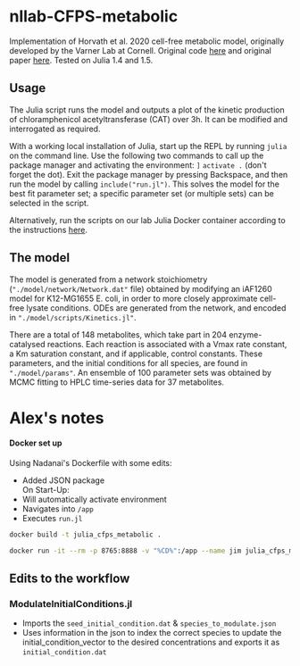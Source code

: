 # nllab-CFPS-metabolic
Implementation of Horvath et al. 2020 cell-free metabolic model, originally developed by the Varner Lab at Cornell. Original code [here](https://github.com/varnerlab/Kinetic-CFPS-Model-Publication-Code) and original paper [here](https://www.sciencedirect.com/science/article/pii/S2214030118300452). Tested on Julia 1.4 and 1.5.

## Usage
The Julia script runs the model and outputs a plot of the kinetic production of chloramphenicol acetyltransferase (CAT) over 3h. It can be modified and interrogated as required.

With a working local installation of Julia, start up the REPL by running `julia` on the command line. Use the following two commands to call up the package manager and activating the environment: `]` `activate .` (don't forget the dot). Exit the package manager by pressing Backspace, and then run the model by calling `include("run.jl")`. This solves the model for the best fit parameter set; a specific parameter set (or multiple sets) can be selected in the script. 

Alternatively, run the scripts on our lab Julia Docker container according to the instructions [here](https://github.com/Laohakunakorn-Group/nllab-Dockerfiles).


## The model
The model is generated from a network stoichiometry (`"./model/network/Network.dat"` file) obtained by modifying an iAF1260 model for K12-MG1655 E. coli, in order to more closely approximate cell-free lysate conditions. ODEs are generated from the network, and encoded in `"./model/scripts/Kinetics.jl"`. 

There are a total of 148 metabolites, which take part in 204 enzyme-catalysed reactions. Each reaction is associated with a Vmax rate constant, a Km saturation constant, and if applicable, control constants. These parameters, and the initial conditions for all species, are found in `"./model/params"`. An ensemble of 100 parameter sets was obtained by MCMC fitting to HPLC time-series data for 37 metabolites. 


# Alex's notes

#### Docker set up
Using Nadanai's Dockerfile with some edits:

* Added JSON package  
On Start-Up:
* Will automatically activate environment
* Navigates into `/app`
* Executes `run.jl`

```bash
docker build -t julia_cfps_metabolic .
```

```bash
docker run -it --rm -p 8765:8888 -v "%CD%":/app --name jim julia_cfps_metabolic
```




## Edits to the workflow


### ModulateInitialConditions.jl

* Imports the `seed_initial_condition.dat` & `species_to_modulate.json`
* Uses information in the json to index the correct species to update the initial_condition_vector to the desired concentrations and exports it as `initial_condition.dat`